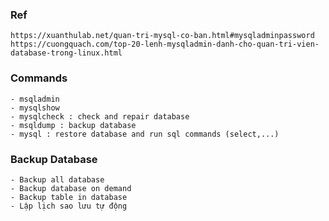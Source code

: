 ### Ref
    https://xuanthulab.net/quan-tri-mysql-co-ban.html#mysqladminpassword
    https://cuongquach.com/top-20-lenh-mysqladmin-danh-cho-quan-tri-vien-database-trong-linux.html
    

### Commands
    - msqladmin
    - mysqlshow
    - mysqlcheck : check and repair database
    - msqldump : backup database
    - mysql : restore database and run sql commands (select,...)

### Backup Database
    - Backup all database
    - Backup database on demand
    - Backup table in database
    - Lập lịch sao lưu tự động
